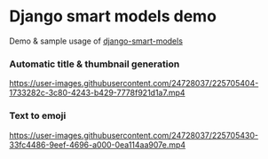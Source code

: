 # Django smart models demo

Demo & sample usage of [django-smart-models](https://github.com/manjumaigur/django-smart-models)


### Automatic title & thumbnail generation

https://user-images.githubusercontent.com/24728037/225705404-1733282c-3c80-4243-b429-7778f921d1a7.mp4



### Text to emoji

https://user-images.githubusercontent.com/24728037/225705430-33fc4486-9eef-4696-a000-0ea114aa907e.mp4

